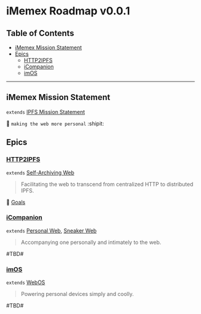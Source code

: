 # iMemex Roadmap v0.0.1

## Table of Contents

- [iMemex Mission Statement](#imemex-mission-statement)
- [Epics](#epics)
  - [HTTP2IPFS](#http2ipfs)
  - [iCompanion](#icompanion)
  - [imOS](#imos)

---

## iMemex Mission Statement
`extends` [IPFS Mission Statement](https://github.com/ipfs/roadmap#ipfs-mission-statement)

:whale:  `making the web more personal`  :shipit:

## Epics

### [HTTP2IPFS](https://github.com/C2D-aka-HTTP2IPFS)
`extends` [Self-Archiving Web](https://github.com/ipfs/roadmap#-self-archiving-web-d4-e4-i4)

> Facilitating the web to transcend from centralized HTTP to distributed IPFS.

:eyes:  [Goals](https://github.com/C2D-aka-HTTP2IPFS/c2d-roadmap#goals)

### [iCompanion](https://github.com/iMemex/iCompanion)
`extends` [Personal Web](https://github.com/ipfs/roadmap#-personal-web-d3-e4-i2), [Sneaker Web](https://github.com/ipfs/roadmap#-sneaker-web-d3-e2-i4)

> Accompanying one personally and intimately to the web.

#TBD#

### [imOS](https://github.com/iMemex/imOS)
`extends` [WebOS](https://github.com/ipfs/roadmap#-webos-d5-e2-i3)

> Powering personal devices simply and coolly.

#TBD#
